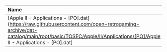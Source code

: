 |Name|Size|
|:---|---:|
|[Apple II - Applications - [PO].dat](https://raw.githubusercontent.com/open-retrogaming-archive/dat-catalog/main/root/basic/TOSEC/Apple/II/Applications/[PO]/Apple II - Applications - [PO].dat)|259957|
